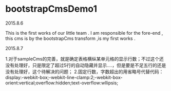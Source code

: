 # bootstrapCmsDemo1

2015.8.6

This is the first works of our little team .
I am responsible for the fore-end , this cms is by the bootstrapCms transform ,is my first works .

2015.8.7

1.对于sampleCms的完善，就是确定表格横纵某单元格的显示行数；不过这个还没有处理好，只是限定了超过5行的自动隐藏并显示....，但是要是不足五行的还是没有处理好，这个待解决的问题；
2.固定行数，字数超出的用省略号代替代码：display:-webkit-box;-webkit-line-clamp:2;-webkit-box-orient:vertical;overflow:hidden;text-overflow:wllipsis;
